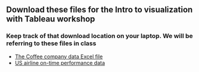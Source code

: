 ## Download these files for the Intro to visualization with Tableau workshop

### Keep track of that download location on your laptop. We will be referring to these files in class 

* [The Coffee company data Excel file]("https://github.com/JamesByers/Workshop-files/raw/master/intro-to-visualization-with-tableau/Coffee%20Chain.xlsx")
* [US airline on-time performance data]("https://raw.githubusercontent.com/JamesByers/Workshop-files/master/intro-to-visualization-with-tableau/284334620_T_ONTIME.csv")
